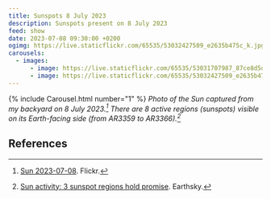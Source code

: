 ```yaml
---
title: Sunspots 8 July 2023
description: Sunspots present on 8 July 2023
feed: show
date: 2023-07-08 09:30:00 +0200
ogimg: https://live.staticflickr.com/65535/53032427509_e2635b475c_k.jpg
carousels:
  - images:
      - image: https://live.staticflickr.com/65535/53031707987_87ce8d5d69_k.jpg
      - image: https://live.staticflickr.com/65535/53032427509_e2635b475c_k.jpg
---
```


{% include Carousel.html number="1" %}
*Photo of the Sun captured from my backyard on 8 July 2023.[^1] There are 8 active regions (sunspots) visible on its Earth-facing side (from AR3359 to AR3366).[^2]*

## References

[^1]: [Sun 2023-07-08](https://www.flickr.com/photos/edoardo_tosin/albums/72177720309644539). Flickr.
[^2]: [Sun activity: 3 sunspot regions hold promise](https://earthsky.org/sun/sun-activity-solar-flare-cme-aurora-updates/). Earthsky.